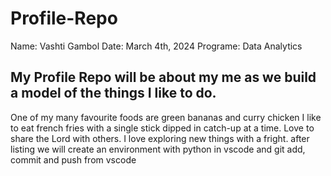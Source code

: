 # Profile-Repo
 Name: Vashti Gambol
Date: March 4th, 2024
Programe: Data Analytics
##  My Profile Repo will be about my me as we build a model of the things I like to do.
One of my many favourite foods are green bananas and curry chicken
I like to eat french fries with a single stick dipped in catch-up at a time.
Love to share the Lord with others.
I love exploring new things with a fright.
after listing we will create an environment with python in vscode and 
git add, commit and push from vscode


